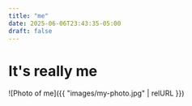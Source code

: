 ```yaml
---
title: "me"
date: 2025-06-06T23:43:35-05:00
draft: false
---
```

# It's really me
![Photo of me]({{ "images/my-photo.jpg" | relURL }})
